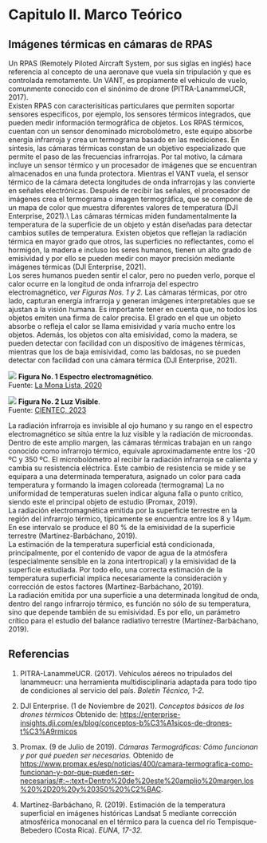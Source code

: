 # **Capitulo II. Marco Teórico**
## **Imágenes térmicas en cámaras de RPAS**

Un RPAS (Remotely Piloted Aircraft System, por sus siglas en inglés) hace referencia al concepto de una aeronave que vuela sin tripulación y que es controlada remotamente. Un VANT, es propiamente el vehiculo de vuelo, comunmente conocido con el sinónimo de drone (PITRA-LanammeUCR, 2017).\
Existen RPAS con caracterisiticas particulares que permiten soportar sensores especificos,  por ejemplo, los sensores térmicos integrados, que pueden medir información termográfica de objetos. Los RPAS térmicos, cuentan con un sensor denominado microbolómetro, este equipo absorbe energía infrarroja y crea un termograma basado en las mediciones. En síntesis, las cámaras térmicas constan de un objetivo especializado que permite el paso de las frecuencias infrarrojas. Por tal motivo, la cámara incluye un sensor térmico y un procesador de imágenes que se encuentran almacenados en una funda protectora. Mientras el VANT vuela, el sensor térmico de la cámara detecta longitudes de onda infrarrojas y las convierte en señales electrónicas. Después de recibir las señales, el procesador de imágenes crea el termograma o imagen termográfica, que se compone de un mapa de color que muestra diferentes valores de temperatura (DJI Enterprise, 2021).\ 
Las cámaras térmicas miden fundamentalmente la temperatura de la superficie de un objeto y están diseñadas para detectar cambios sutiles de temperatura. Existen objetos que reflejan la radiación térmica en mayor grado que otros, las superficies no reflectantes, como el hormigón, la madera e incluso los seres humanos, tienen un alto grado de emisividad y por ello se pueden medir con mayor precisión mediante imágenes térmicas (DJI Enterprise, 2021).\
Los seres humanos pueden sentir el calor, pero no pueden verlo, porque el calor ocurre en la longitud de onda infrarroja del espectro electromagnético, *ver Figuras Nos. 1 y 2.* Las cámaras térmicas, por otro lado, capturan energía infrarroja y generan imágenes interpretables que se ajustan a la visión humana. Es importante tener en cuenta que, no todos los objetos emiten una firma de calor precisa. El grado en el que un objeto absorbe o refleja el calor se llama emisividad y varía mucho entre los objetos. Además, los objetos con alta emisividad, como la madera, se pueden detectar con facilidad con un dispositivo de imágenes térmicas, mientras que los de baja emisividad, como las baldosas, no se pueden detectar con facilidad con una cámara térmica (DJI Enterprise, 2021).

![](https://lamonalista.com/wp-content/uploads/2020/08/Espectro-electromagnetico-luz-768x345.jpg)
**Figura No. 1 Espectro electromagnético**.\
Fuente: [La Mona Lista, 2020](https://lamonalista.com/valor-y-luz/)

![](https://cientec.or.cr/sites/default/files/2023-06/Espectro%20Luz%20dreamstime.jpg)
**Figura No. 2 Luz Visible**.\
Fuente: [CIENTEC, 2023](https://cientec.or.cr/articulos/radiaciones-electromagneticas)

La radiación infrarroja es invisible al ojo humano y su rango en el espectro electromagnético se sitúa entre la luz visible y la radiación de microondas. Dentro de este amplio margen, las cámaras térmicas trabajan en un rango conocido como infrarrojo térmico, equivale aproximadamente entre los -20 ºC y 350 ºC. El microbolómetro al recibir la radiación infrarroja se calienta y cambia su resistencia eléctrica. Este cambio de resistencia se mide y se equipara a una determinada temperatura, asignado un color para cada temperatura y formando la imagen coloreada (termograma) La no uniformidad de temperaturas suelen indicar alguna falla o punto crítico, siendo este el principal objeto de estudio (Promax, 2019).\
La radiación electromagnética emitida por la superficie terrestre en la región del infrarrojo térmico, típicamente se encuentra entre los 8 y 14μm. En ese intervalo se produce el 80 % de la emisividad de la superficie terrestre (Martínez-Barbáchano, 2019).\
La estimación de la temperatura superficial está condicionada, principalmente, por el contenido de vapor de agua de la atmósfera (especialmente sensible en la zona intertropical) y la emisividad de la superficie estudiada. Por todo ello, una correcta estimación de la temperatura superficial implica necesariamente la consideración y corrección de estos factores (Martínez-Barbáchano, 2019).\
La radiación emitida por una superficie a una determinada longitud de onda, dentro del rango infrarrojo térmico, es función no sólo de su temperatura, sino que depende también de su emisividad. Es por ello, un parámetro crítico para el estudio del balance radiativo terrestre (Martínez-Barbáchano, 2019).

## **Referencias**

1. PITRA-LanammeUCR. (2017). Vehículos aéreos no tripulados del lanammeucr: una herramienta multidisciplinaria adaptada para todo tipo de condiciones al servicio del país. *Boletín Técnico, 1-2*.

2. DJI Enterprise. (1 de Noviembre de 2021). *Conceptos básicos de los drones térmicos* Obtenido de: https://enterprise-insights.dji.com/es/blog/conceptos-b%C3%A1sicos-de-drones-t%C3%A9rmicos

3. Promax. (9 de Julio de 2019). *Cámaras Termográficas: Cómo funcionan y por qué pueden ser necesarias.* Obtenido de https://www.promax.es/esp/noticias/400/camara-termografica-como-funcionan-y-por-que-pueden-ser-necesarias/#:~:text=Dentro%20de%20este%20amplio%20margen,los%20%2D20%20y%20350%20%C2%BAC.

4. Martínez-Barbáchano, R. (2019). Estimación de la temperatura superficial en imágenes históricas Landsat 5 mediante corrección atmosférica monocanal en el térmico para la cuenca del río Tempisque-Bebedero (Costa Rica). *EUNA, 17-32.*